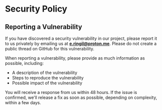 # Security Policy

## Reporting a Vulnerability

If you have discovered a security vulnerability in our project, please report it to us privately by emailing us at **[e.ringil@proton.me](mailto:e.ringil@proton.me)**. Please do not create a public thread on GitHub for this vulnerability.

When reporting a vulnerability, please provide as much information as possible, including:

- A description of the vulnerability
- Steps to reproduce the vulnerability
- Possible impact of the vulnerability

You will receive a response from us within 48 hours. If the issue is confirmed, we'll release a fix as soon as possible, depending on complexity, within a few days.

